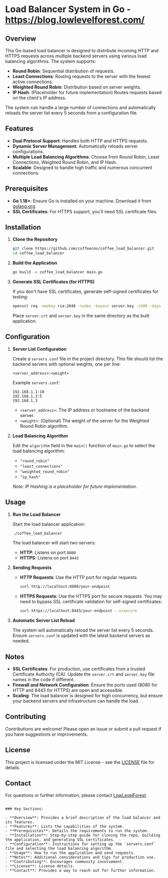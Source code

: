 # Load Balancer System in Go - https://blog.lowlevelforest.com/

## Overview

This Go-based load balancer is designed to distribute incoming HTTP and HTTPS requests across multiple backend servers using various load balancing algorithms. The system supports:

- **Round Robin**: Sequential distribution of requests.
- **Least Connections**: Routing requests to the server with the fewest active connections.
- **Weighted Round Robin**: Distribution based on server weights.
- **IP Hash**: (Placeholder for future implementation) Routes requests based on the client's IP address.

The system can handle a large number of connections and automatically reloads the server list every 5 seconds from a configuration file.

## Features

- **Dual Protocol Support**: Handles both HTTP and HTTPS requests.
- **Dynamic Server Management**: Automatically reloads server configurations.
- **Multiple Load Balancing Algorithms**: Choose from Round Robin, Least Connections, Weighted Round Robin, and IP Hash.
- **Scalable**: Designed to handle high traffic and numerous concurrent connections.

## Prerequisites

- **Go 1.18+**: Ensure Go is installed on your machine. Download it from [golang.org](https://golang.org/dl/).
- **SSL Certificates**: For HTTPS support, you'll need SSL certificate files.

## Installation

1. **Clone the Repository**

   ```sh
   git clone https://github.com/coffeecms/coffee_load_balancer.git
   cd coffee_load_balancer
   ```

2. **Build the Application**

   ```sh
   go build -o coffee_load_balancer main.go
   ```

3. **Generate SSL Certificates (for HTTPS)**

   If you don't have SSL certificates, generate self-signed certificates for testing:

   ```sh
   openssl req -newkey rsa:2048 -nodes -keyout server.key -x509 -days 365 -out server.crt
   ```

   Place `server.crt` and `server.key` in the same directory as the built application.

## Configuration

1. **Server List Configuration**

   Create a `servers.conf` file in the project directory. This file should list the backend servers with optional weights, one per line:

   ```
   <server_address>:<weight>
   ```

   Example `servers.conf`:

   ```
   192.168.1.1:10
   192.168.1.2:5
   192.168.1.3
   ```

   - `<server_address>`: The IP address or hostname of the backend server.
   - `<weight>`: (Optional) The weight of the server for the Weighted Round Robin algorithm.

2. **Load Balancing Algorithm**

   Edit the `algorithm` field in the `main()` function of `main.go` to select the load balancing algorithm:

   - `"round_robin"`
   - `"least_connections"`
   - `"weighted_round_robin"`
   - `"ip_hash"`

   *Note: IP Hashing is a placeholder for future implementation.*

## Usage

1. **Run the Load Balancer**

   Start the load balancer application:

   ```sh
   ./coffee_load_balancer
   ```

   The load balancer will start two servers:

   - **HTTP**: Listens on port `8080`
   - **HTTPS**: Listens on port `8443`

2. **Sending Requests**

   - **HTTP Requests**: Use the HTTP port for regular requests:
   
     ```sh
     curl http://localhost:8080/your-endpoint
     ```

   - **HTTPS Requests**: Use the HTTPS port for secure requests. You may need to bypass SSL certificate validation for self-signed certificates:
   
     ```sh
     curl https://localhost:8443/your-endpoint --insecure
     ```

3. **Automatic Server List Reload**

   The system will automatically reload the server list every 5 seconds. Ensure `servers.conf` is updated with the latest backend servers as needed.

## Notes

- **SSL Certificates**: For production, use certificates from a trusted Certificate Authority (CA). Update the `server.crt` and `server.key` file names in the code if different.
- **Firewall and Network Configuration**: Ensure the ports used (8080 for HTTP and 8443 for HTTPS) are open and accessible.
- **Scaling**: The load balancer is designed for high concurrency, but ensure your backend servers and infrastructure can handle the load.

## Contributing

Contributions are welcome! Please open an issue or submit a pull request if you have suggestions or improvements.

## License

This project is licensed under the MIT License - see the [LICENSE](LICENSE) file for details.

## Contact

For questions or further information, please contact [LowLevelForest](mailto:lowlevelforest@gmail.com).

```

### Key Sections:

- **Overview**: Provides a brief description of the load balancer and its features.
- **Features**: Lists the capabilities of the system.
- **Prerequisites**: Details the requirements to run the system.
- **Installation**: Step-by-step guide for cloning the repo, building the application, and generating SSL certificates.
- **Configuration**: Instructions for setting up the `servers.conf` file and selecting the load balancing algorithm.
- **Usage**: How to run the application and send requests.
- **Notes**: Additional considerations and tips for production use.
- **Contributing**: Encourages community involvement.
- **License**: License details.
- **Contact**: Provides a way to reach out for further information.
